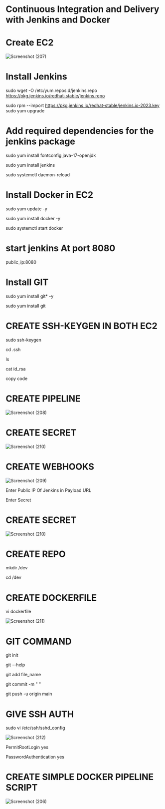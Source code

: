 # Continuous Integration and Delivery with Jenkins and Docker

# Create EC2 

![Screenshot (207)](https://github.com/Rishabh1004/docker1/assets/102922226/b808be7a-7818-4cac-a945-975f671c53e2)

# Install Jenkins 

sudo wget -O /etc/yum.repos.d/jenkins.repo \
    https://pkg.jenkins.io/redhat-stable/jenkins.repo

sudo rpm --import https://pkg.jenkins.io/redhat-stable/jenkins.io-2023.key
sudo yum upgrade

# Add required dependencies for the jenkins package

sudo yum install fontconfig java-17-openjdk

sudo yum install jenkins

sudo systemctl daemon-reload

# Install Docker in EC2

sudo yum update -y

sudo yum install docker -y

sudo systemctl start docker

# start jenkins At port 8080

public_ip:8080

# Install GIT 

sudo yum install git* -y

sudo yum install git 

# CREATE SSH-KEYGEN IN BOTH EC2

sudo ssh-keygen

cd .ssh

ls

cat id_rsa

copy code


# CREATE PIPELINE

![Screenshot (208)](https://github.com/Rishabh1004/docker1/assets/102922226/3139676c-a23f-428e-b531-82c9d2948999)

# CREATE SECRET 

![Screenshot (210)](https://github.com/Rishabh1004/docker1/assets/102922226/31732051-50b4-4205-9b38-50d28208ef05)

# CREATE WEBHOOKS

![Screenshot (209)](https://github.com/Rishabh1004/docker1/assets/102922226/5382dddb-5b77-4f0b-91fa-264aaa87173a)

Enter Public IP Of Jenkins in Payload URL

Enter Secret 

# CREATE SECRET 

![Screenshot (210)](https://github.com/Rishabh1004/docker1/assets/102922226/31732051-50b4-4205-9b38-50d28208ef05)

# CREATE REPO

mkdir /dev

cd /dev

# CREATE DOCKERFILE

vi dockerfile

![Screenshot (211)](https://github.com/Rishabh1004/docker1/assets/102922226/b4d7e326-0b0b-4d90-8a6a-30b9a15097a4)

# GIT COMMAND

git init

git --help

git add file_name

git commit -m "    "

git push -u origin main

# GIVE SSH AUTH

 sudo vi /etc/ssh/sshd_config

 ![Screenshot (212)](https://github.com/Rishabh1004/docker1/assets/102922226/c7fe6595-134e-4e20-854b-c9bb8e608e4d)

 PermitRootLogin yes

PasswordAuthentication yes



# CREATE SIMPLE DOCKER PIPELINE SCRIPT
 
![Screenshot (206)](https://github.com/Rishabh1004/docker1/assets/102922226/31718824-7798-4099-bfdc-438f1ce18f94)
